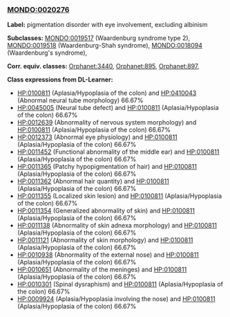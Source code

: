 
### [MONDO:0020276](http://purl.obolibrary.org/obo/MONDO_0020276)
**Label:** pigmentation disorder with eye involvement, excluding albinism

**Subclasses:** [MONDO:0019517](http://purl.obolibrary.org/obo/MONDO_0019517) (Waardenburg syndrome type 2), [MONDO:0019518](http://purl.obolibrary.org/obo/MONDO_0019518) (Waardenburg-Shah syndrome), [MONDO:0018094](http://purl.obolibrary.org/obo/MONDO_0018094) (Waardenburg's syndrome), 

**Corr. equiv. classes:** [Orphanet:3440](http://www.orpha.net/ORDO/Orphanet_3440), [Orphanet:895](http://www.orpha.net/ORDO/Orphanet_895), [Orphanet:897](http://www.orpha.net/ORDO/Orphanet_897), 

**Class expressions from DL-Learner:**

- [HP:0100811](http://purl.obolibrary.org/obo/HP_0100811) (Aplasia/Hypoplasia of the colon) and [HP:0410043](http://purl.obolibrary.org/obo/HP_0410043) (Abnormal neural tube morphology) 66.67%
- [HP:0045005](http://purl.obolibrary.org/obo/HP_0045005) (Neural tube defect) and [HP:0100811](http://purl.obolibrary.org/obo/HP_0100811) (Aplasia/Hypoplasia of the colon) 66.67%
- [HP:0012639](http://purl.obolibrary.org/obo/HP_0012639) (Abnormality of nervous system morphology) and [HP:0100811](http://purl.obolibrary.org/obo/HP_0100811) (Aplasia/Hypoplasia of the colon) 66.67%
- [HP:0012373](http://purl.obolibrary.org/obo/HP_0012373) (Abnormal eye physiology) and [HP:0100811](http://purl.obolibrary.org/obo/HP_0100811) (Aplasia/Hypoplasia of the colon) 66.67%
- [HP:0011452](http://purl.obolibrary.org/obo/HP_0011452) (Functional abnormality of the middle ear) and [HP:0100811](http://purl.obolibrary.org/obo/HP_0100811) (Aplasia/Hypoplasia of the colon) 66.67%
- [HP:0011365](http://purl.obolibrary.org/obo/HP_0011365) (Patchy hypopigmentation of hair) and [HP:0100811](http://purl.obolibrary.org/obo/HP_0100811) (Aplasia/Hypoplasia of the colon) 66.67%
- [HP:0011362](http://purl.obolibrary.org/obo/HP_0011362) (Abnormal hair quantity) and [HP:0100811](http://purl.obolibrary.org/obo/HP_0100811) (Aplasia/Hypoplasia of the colon) 66.67%
- [HP:0011355](http://purl.obolibrary.org/obo/HP_0011355) (Localized skin lesion) and [HP:0100811](http://purl.obolibrary.org/obo/HP_0100811) (Aplasia/Hypoplasia of the colon) 66.67%
- [HP:0011354](http://purl.obolibrary.org/obo/HP_0011354) (Generalized abnormality of skin) and [HP:0100811](http://purl.obolibrary.org/obo/HP_0100811) (Aplasia/Hypoplasia of the colon) 66.67%
- [HP:0011138](http://purl.obolibrary.org/obo/HP_0011138) (Abnormality of skin adnexa morphology) and [HP:0100811](http://purl.obolibrary.org/obo/HP_0100811) (Aplasia/Hypoplasia of the colon) 66.67%
- [HP:0011121](http://purl.obolibrary.org/obo/HP_0011121) (Abnormality of skin morphology) and [HP:0100811](http://purl.obolibrary.org/obo/HP_0100811) (Aplasia/Hypoplasia of the colon) 66.67%
- [HP:0010938](http://purl.obolibrary.org/obo/HP_0010938) (Abnormality of the external nose) and [HP:0100811](http://purl.obolibrary.org/obo/HP_0100811) (Aplasia/Hypoplasia of the colon) 66.67%
- [HP:0010651](http://purl.obolibrary.org/obo/HP_0010651) (Abnormality of the meninges) and [HP:0100811](http://purl.obolibrary.org/obo/HP_0100811) (Aplasia/Hypoplasia of the colon) 66.67%
- [HP:0010301](http://purl.obolibrary.org/obo/HP_0010301) (Spinal dysraphism) and [HP:0100811](http://purl.obolibrary.org/obo/HP_0100811) (Aplasia/Hypoplasia of the colon) 66.67%
- [HP:0009924](http://purl.obolibrary.org/obo/HP_0009924) (Aplasia/Hypoplasia involving the nose) and [HP:0100811](http://purl.obolibrary.org/obo/HP_0100811) (Aplasia/Hypoplasia of the colon) 66.67%


